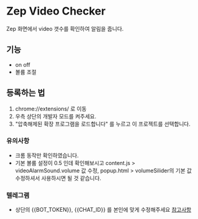 # Zep Video Checker
Zep 화면에서 video 갯수를 확인하여 알림을 줍니다.

## 기능
- on off
- 볼륨 조절


## 등록하는 법
1. chrome://extensions/ 로 이동
2. 우측 상단의 개발자 모드를 켜주세요.
3. "압축해제된 확장 프로그램을 로드합니다" 를 누르고 이 프로젝트를 선택합니다.


### 유의사항
- 크롬 동작만 확인하였습니다.
- 기본 볼륨 설정이 0.5 인데 확인해보시고 content.js > videoAlarmSound.volume 값 수정, popup.html > volumeSilider의 기본 값 수정하셔서 사용하시면 될 것 같습니다.

### 텔레그램
- 상단의 {{BOT_TOKEN}}, {{CHAT_ID}} 를 본인에 맞게 수정해주세요
[참고사항](https://blog.naver.com/lifelectronics/223198582215)